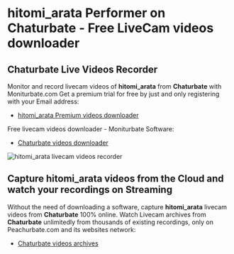 # hitomi_arata Performer on Chaturbate - Free LiveCam videos downloader

## Chaturbate Live Videos Recorder

Monitor and record livecam videos of **hitomi_arata** from **Chaturbate** with Moniturbate.com
Get a premium trial for free by just and only registering with your Email address:
* [hitomi_arata Premium videos downloader](https://moniturbate.com/request-demo-licence-key.html)

Free livecam videos downloader - Moniturbate Software:
* [Chaturbate videos downloader](https://moniturbate.com/moniturbate-download-software.html)

![hitomi_arata livecam videos recorder](https://peachurnet.com/templates/moniturbate-software.png)


## Capture hitomi_arata videos from the Cloud and watch your recordings on Streaming

Without the need of downloading a software, capture **hitomi_arata** livecam videos from **Chaturbate** 100% online.
Watch Livecam archives from **Chaturbate** unlimitedly from thousands of existing recordings, only on Peachurbate.com and its websites network:
* [Chaturbate videos archives](https://peachurnet.com/)